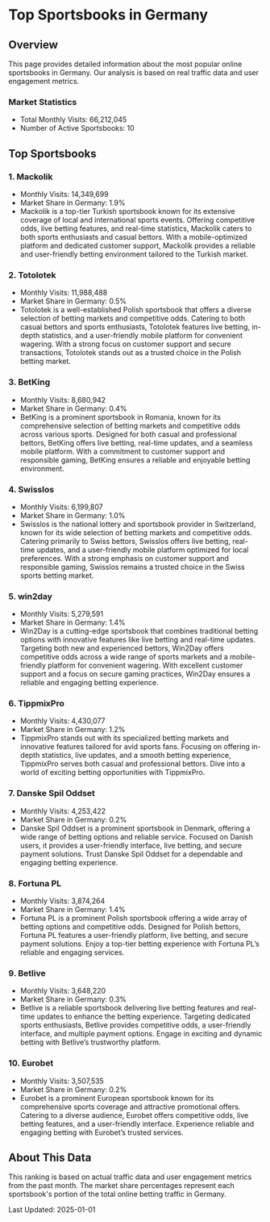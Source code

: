 # Top Sportsbooks in Germany

## Overview
This page provides detailed information about the most popular online sportsbooks in Germany. 
Our analysis is based on real traffic data and user engagement metrics.

### Market Statistics
- Total Monthly Visits: 66,212,045
- Number of Active Sportsbooks: 10

## Top Sportsbooks

### 1. Mackolik
- Monthly Visits: 14,349,699
- Market Share in Germany: 1.9%
-  Mackolik is a top-tier Turkish sportsbook known for its extensive coverage of local and international sports events. Offering competitive odds, live betting features, and real-time statistics, Mackolik caters to both sports enthusiasts and casual bettors. With a mobile-optimized platform and dedicated customer support, Mackolik provides a reliable and user-friendly betting environment tailored to the Turkish market.

### 2. Totolotek
- Monthly Visits: 11,988,488
- Market Share in Germany: 0.5%
-  Totolotek is a well-established Polish sportsbook that offers a diverse selection of betting markets and competitive odds. Catering to both casual bettors and sports enthusiasts, Totolotek features live betting, in-depth statistics, and a user-friendly mobile platform for convenient wagering. With a strong focus on customer support and secure transactions, Totolotek stands out as a trusted choice in the Polish betting market.

### 3. BetKing
- Monthly Visits: 8,680,942
- Market Share in Germany: 0.4%
-  BetKing is a prominent sportsbook in Romania, known for its comprehensive selection of betting markets and competitive odds across various sports. Designed for both casual and professional bettors, BetKing offers live betting, real-time updates, and a seamless mobile platform. With a commitment to customer support and responsible gaming, BetKing ensures a reliable and enjoyable betting environment.

### 4. Swisslos
- Monthly Visits: 6,199,807
- Market Share in Germany: 1.0%
-  Swisslos is the national lottery and sportsbook provider in Switzerland, known for its wide selection of betting markets and competitive odds. Catering primarily to Swiss bettors, Swisslos offers live betting, real-time updates, and a user-friendly mobile platform optimized for local preferences. With a strong emphasis on customer support and responsible gaming, Swisslos remains a trusted choice in the Swiss sports betting market.

### 5. win2day
- Monthly Visits: 5,279,591
- Market Share in Germany: 1.4%
-  Win2Day is a cutting-edge sportsbook that combines traditional betting options with innovative features like live betting and real-time updates. Targeting both new and experienced bettors, Win2Day offers competitive odds across a wide range of sports markets and a mobile-friendly platform for convenient wagering. With excellent customer support and a focus on secure gaming practices, Win2Day ensures a reliable and engaging betting experience.

### 6. TippmixPro
- Monthly Visits: 4,430,077
- Market Share in Germany: 1.2%
-  TippmixPro stands out with its specialized betting markets and innovative features tailored for avid sports fans. Focusing on offering in-depth statistics, live updates, and a smooth betting experience, TippmixPro serves both casual and professional bettors. Dive into a world of exciting betting opportunities with TippmixPro.

### 7. Danske Spil Oddset
- Monthly Visits: 4,253,422
- Market Share in Germany: 0.2%
-  Danske Spil Oddset is a prominent sportsbook in Denmark, offering a wide range of betting options and reliable service. Focused on Danish users, it provides a user-friendly interface, live betting, and secure payment solutions. Trust Danske Spil Oddset for a dependable and engaging betting experience.

### 8. Fortuna PL
- Monthly Visits: 3,874,264
- Market Share in Germany: 1.4%
-  Fortuna PL is a prominent Polish sportsbook offering a wide array of betting options and competitive odds. Designed for Polish bettors, Fortuna PL features a user-friendly platform, live betting, and secure payment solutions. Enjoy a top-tier betting experience with Fortuna PL’s reliable and engaging services.

### 9. Betlive
- Monthly Visits: 3,648,220
- Market Share in Germany: 0.3%
-  Betlive is a reliable sportsbook delivering live betting features and real-time updates to enhance the betting experience. Targeting dedicated sports enthusiasts, Betlive provides competitive odds, a user-friendly interface, and multiple payment options. Engage in exciting and dynamic betting with Betlive’s trustworthy platform.

### 10. Eurobet
- Monthly Visits: 3,507,535
- Market Share in Germany: 0.2%
-  Eurobet is a prominent European sportsbook known for its comprehensive sports coverage and attractive promotional offers. Catering to a diverse audience, Eurobet offers competitive odds, live betting features, and a user-friendly interface. Experience reliable and engaging betting with Eurobet’s trusted services.


## About This Data
This ranking is based on actual traffic data and user engagement metrics from the past month. 
The market share percentages represent each sportsbook's portion of the total online betting traffic in Germany.

Last Updated: 2025-01-01
